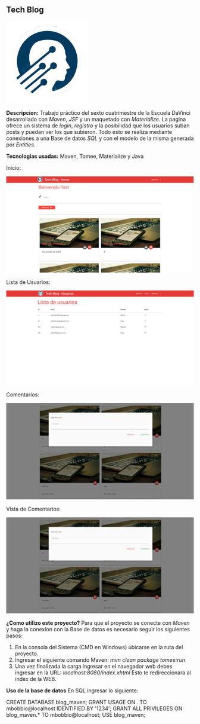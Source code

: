 ## Tech Blog

![Image of inicio](src/main/webapp/images/logo.png)

**Descripcion:**
Trabajo práctico del sexto cuatrimestre de la Escuela DaVinci desarrollado con *Maven*, *JSF* y un maquetado con *Materialize*.
La pagina ofrece un sistema de *login*, *registro* y la posibilidad que los usuarios suban posts y puedan ver los que subieron.
Todo esto se realiza mediante conexiones a una Base de datos *SQL* y con el modelo de la misma generada por *Entities*.

**Tecnologias usadas:**
Maven, Tomee, Materialize y Java

Inicio:

![Image of inicio](src/main/webapp/images/Captura.JPG)

Lista de Usuarios:

![Image of inicio](src/main/webapp/images/Captura2.JPG)

Comentarios:

![Image of inicio](src/main/webapp/images/Captura3.JPG)

Vista de Comentarios:

![Image of inicio](src/main/webapp/images/Captura4.JPG)

**¿Como utilizo este proyecto?**
Para que el proyecto se conecte con *Maven* y haga la conexion con la Base de datos es necesario seguir los siguientes pasos:
1) En la consola del Sistema (CMD en Windows) ubicarse en la ruta del proyecto.
2) Ingresar el siguiente comando Maven: 
  *mvn clean package tomee:run*
3) Una vez finalizada la carga ingresar en el navegador web debes ingresar en la URL:
  *localhost:8080/index.xhtml*
  Esto te redireccionara al index de la WEB.

**Uso de la base de datos**
En SQL ingresar lo siguiente:

CREATE DATABASE blog_maven;
GRANT USAGE ON *.* TO mbobbio@localhost IDENTIFIED BY '1234';
GRANT ALL PRIVILEGES ON blog_maven.* TO mbobbio@localhost;
USE blog_maven;
